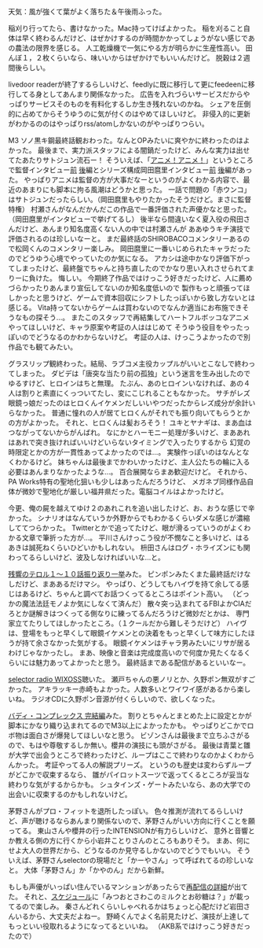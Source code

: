 天気：風が強くて葉がよく落ちた＆午後雨ふった。

稲刈り行ってたら、書けなかった。Mac持ってけばよかった。
稲を刈ること自体は早く終わるんだけど、はぜかけするのが時間かかってしょうがない感じであの農法の限界を感じる。
人工乾燥機で一気にやる方が明らかに生産性高い。
田んぼ１，２枚くらいなら、味いいからはぜかけでもいいんだけど。
脱穀は２週間後らしい。

livedoor readerが終了するらしいけど、feedlyに既に移行して更にfeedeenに移行してる身としてあんまり関係なかった。
広告を入れづらいサービスだからやっぱりサービスそのものを有料化するしか生き残れないのかね。
シェアを圧倒的に占めてからそうゆうのに気が付くのはやめてほしいけど。
非侵入的に更新がわかるののはやっぱりrss/atomしかないのがやっぱりつらい。

M3 ソノ黒キ鋼最終話観おわった。なんとOPみたいに爽やかに終わったのはよかった。
最後まで、実力派スタッフによる闇鍋だったけど、みんな実力は出せてたあたりサトジュン流石ー！
そういえば、「[アニメ！アニメ！](http://animeanime.jp/)」というところで監督インタビュー[前](http://animeanime.jp/article/2014/09/28/20313.html)
[後](http://animeanime.jp/article/2014/09/27/20304.html)編とシリーズ構成岡田麿里インタビュー[前](http://animeanime.jp/article/2014/05/25/18807.html)
[後](http://animeanime.jp/article/2014/05/26/18818.html)編があった。
やっぱりアニメは監督の方が大事だなーというのがよくわかる内容で、最近のあまりにも脚本に拘る風潮はどうかと思った。
一話で問題の「赤ウンコ」はサトジュンだったらしい。（岡田麿里もやりたかったそうだけど。まさに監督特権）
村瀬さんがなんだかんだこの作品で一番評価された声優かなと思った。（岡田麿里がインタビューで挙げてるし）
後半なら間違いなく夏入役の飛田さんだけど、あんまり知名度高くない人の中では村瀬さんが
ああゆうキチ演技で評価されるのは珍しいなーと。
まだ最終話のSHIROBACOコメンタリーあるので松岡くんのコメンタリー楽しみ。
岡田麿里に一番いじめられたキャラだったのでどうゆう心境でやっていたのか気になる。
アカシは途中かなり評価下がってしまったけど、最終盤でちゃんと持ち直したのでかなり思い入れさせられてまりーに負けた。
悔しい。
今期終了作品ではけっこう好きだったけど、人に薦めづらかったりあんまり宣伝してないのか知名度低いので
製作もっと頑張ってほしかったと思うけど、ゲームで資本回収にシフトしたっぽいから致し方ないとは感じる。
Vita持ってないからゲームは買わないのでなんか適当にお布施できそうなもの探そう...。
またこのスタッフで再結集してハートフルボッコなアニメやってほしいけど、キャラ原案や考証の人ははじめて
そうゆう役目をやったっぽいのでどうなるのかわからないけど。
考証の人は、けっこうよかったので別作品でも観てみたい。

グラスリップ観終わった。結局、ラブコメ主役カップルがいいとこなしで終わってしまった。
ダビデは「唐突な当たり前の孤独」という迷言を生み出したのでゆるすけど、ヒロインはちと無理。
たぶん、あのヒロインいなければ、あの４人は割りと素直にくっついてたし、変にこじれることもなかった。
サチがレズ眼鏡っ娘だったのはヒロくんイケメンだしいいやつだったからレズ成分が余計いらなかった。
普通に憧れの人が居てヒロくんがそれでも振り向いてもらうとかの方がよかった。
それと、ヒロくんは髪おろそう！
ユキとヤナギは、まあ血はつながってないからがんばれ。
なにかとハーモニー処理が多いけど、まああれはあれで突き抜ければいいけどいらないタイミングで入ったりするから
幻覚の時限定とかの方が一貫性あってよかったのでは...。
実験作っぽいのはなんとなくわかるけど。
妹ちゃんは最後までかわいかったけど、主人公たちの輪に入る必要はあんまりなかったような...。
百合展開ならまあ歓迎だけど。
それから、PA Works特有の聖地化狙いも少しはあったんだろうけど、
メガネブ同様作品自体が微妙で聖地化が厳しい福井県だった。電脳コイルはよかったけど。

今更、俺の屍を越えてゆけ２のあれこれを追い出したけど、お、おうな感じで辛かった。
シナリオはなんていうか外野からでもわかるくらいダメな感じが濃縮しててつらかった。
Twitterとかで追ってたけど、眼が滑るっていうのがよくわかる文章で筆折った方が...。
平川さんけっこう役が不憫なこと多いけど、はるあきは誠死ねくらいひどいかもしれない。
枡田さんはログ・ホライズンにも関わってるらしいけど、波及しなければいいな...と。

[残響のテロル１〜１０話振り返り一挙](http://live.nicovideo.jp/watch/lv193534594)みた。
ピンポンみたくまた最終話だけなしだけど、まああるだけマシ。
やっぱり、どうしてもハイヴを持て余してる感じはあるけど、ちゃんと調べてお話つくってるところはポイント高い。
（どっかの魔法法廷モノよか気にしなくて済んだ）
散々突っ込まれてるFBIよかCIAだろとか謎解きはつくってる側なりに練ってるんだろうけど微妙だとかは、
専門家立てたりしてほしかったところ。（１クールだから難しそうだけど）
ハイヴは、登場をもっと早くして眼鏡イケメンとの決着をもっと早くして味方にしたほうが持て余さなかった気がする。
眼鏡イケメンはチャラ男みたいにリサが居るわけじゃなかったし。
まあ、映像と音楽は完成度高いので何度か見たくなるくらいには魅力あってよかったと思う。
最終話まである配信があるといいなー。

[selector radio WIXOSS](http://www.onsen.ag/program/selector/)聴いた。
瀬戸ちゃんの悪ノリとか、久野ポン無双がすごかった。
アキラッキー赤崎もよかった。人数多いとワイワイ感があるから楽しいね。
ラジオCDに久野ポン音源が付くらしいので、欲しくなった。

[バディ・コンプレックス 完結編](http://www.b-ch.com/ttl/index.php?ttl_c=4306)みた。
割りとちゃんとまとめた上に設定とかが脚本にかなり織り込まれてるのでM3以上によかったかも。
やっぱりどこかでロボ物は面白さが爆発してほしいなと思う。
ビゾンさんは最後まで立ちふさがるので、もはや尊敬するしか無い。櫻井の演技にも頭がさがる。
最後は青葉と雛が大学で出会うところで終わったけど、ループはここで終わりなのかよくわからんかった。
考証やってる人の解説プリーズ。
というのも歴史は変わらずループがどこかで収束するなら、
雛がパイロットスーツで返ってくるところが妥当な終わりな気がするからかも。
シュタインズ・ゲートみたいなら、あの大学での出会いに収束するのかもしれないけど。

茅野さんがプロ・フィットを退所したっぽい。
色々推測が流れてるらしいけど、声が聴けるならあんまり関係ないので、茅野さんがいい方向に行くことを願ってる。
東山さんや櫻井の行ったINTENSIONが有力らしいけど、
意外と音響とか教える側の方に行くから小岩井ことりさんのところもありそう。
まあ、何にせよ大人の世界だから、どうなるのか見守るしかないのでどうでもいい。
そういえば、茅野さんselectorの現場だと「かーやさん」って呼ばれてるの珍しいなと。
大体「茅野さん」か「かやのん」だから新鮮。

もしも声優がいっぱい住んでいるマンションがあったらで[再配信の詳細](http://www.ekoe.jp/news/20140927.html)が出てた。
それと、[スケジュール](http://www.ekoe.jp/schedule/)に「みつおとさわこのミルクとお砂糖は？」が載ってるので楽しみ。
秦さんどれくらいしゃべれるかはちょっと心配だけど岩田さんいるから、大丈夫だよねー。
野崎くんでよく名前見たけど、演技が上達してもっといい役取れるようになってるといいね。
（AKB系ではけっこう好きだったので）
